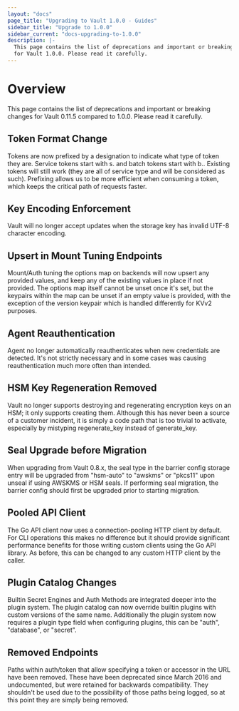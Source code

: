 ```yaml
---
layout: "docs"
page_title: "Upgrading to Vault 1.0.0 - Guides"
sidebar_title: "Upgrade to 1.0.0"
sidebar_current: "docs-upgrading-to-1.0.0"
description: |-
  This page contains the list of deprecations and important or breaking changes
  for Vault 1.0.0. Please read it carefully.
---
```


# Overview

This page contains the list of deprecations and important or breaking changes
for Vault 0.11.5 compared to 1.0.0. Please read it carefully.

## Token Format Change

Tokens are now prefixed by a designation to indicate what type of token they are. Service tokens start with s. and batch tokens start with b.. Existing tokens will still work (they are all of service type and will be considered as such). Prefixing allows us to be more efficient when consuming a token, which keeps the critical path of requests faster.

## Key Encoding Enforcement

Vault will no longer accept updates when the storage key has invalid UTF-8 character encoding.

## Upsert in Mount Tuning Endpoints

Mount/Auth tuning the options map on backends will now upsert any provided values, and keep any of the existing values in place if not provided. The options map itself cannot be unset once it's set, but the keypairs within the map can be unset if an empty value is provided, with the exception of the version keypair which is handled differently for KVv2 purposes.

## Agent Reauthentication

Agent no longer automatically reauthenticates when new credentials are detected. It's not strictly necessary and in some cases was causing reauthentication much more often than intended.

## HSM Key Regeneration Removed

Vault no longer supports destroying and regenerating encryption keys on an HSM; it only supports creating them. Although this has never been a source of a customer incident, it is simply a code path that is too trivial to activate, especially by mistyping regenerate_key instead of generate_key.

## Seal Upgrade before Migration

When upgrading from Vault 0.8.x, the seal type in the barrier config storage entry will be upgraded from "hsm-auto" to "awskms" or "pkcs11" upon unseal if using AWSKMS or HSM seals. If performing seal migration, the barrier config should first be upgraded prior to starting migration.

## Pooled API Client

The Go API client now uses a connection-pooling HTTP client by default. For CLI operations this makes no difference but it should provide significant performance benefits for those writing custom clients using the Go API library. As before, this can be changed to any custom HTTP client by the caller.

## Plugin Catalog Changes

Builtin Secret Engines and Auth Methods are integrated deeper into the plugin system. The plugin catalog can now override builtin plugins with custom versions of the same name. Additionally the plugin system now requires a plugin type field when configuring plugins, this can be "auth", "database", or "secret".

## Removed Endpoints

Paths within auth/token that allow specifying a token or accessor in the URL have been removed. These have been deprecated since March 2016 and undocumented, but were retained for backwards compatibility. They shouldn't be used due to the possibility of those paths being logged, so at this point they are simply being removed.
